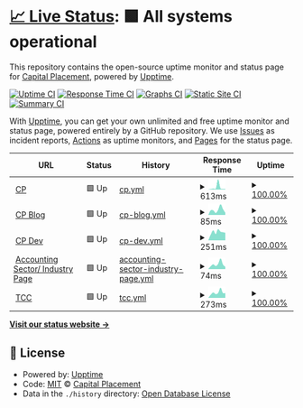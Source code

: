 # [📈 Live Status](https://status.capital-placement.com): <!--live status--> **🟩 All systems operational**

This repository contains the open-source uptime monitor and status page for [Capital Placement](https://capital-placement.com/), powered by [Upptime](https://github.com/upptime/upptime).

[![Uptime CI](https://github.com/capital-placement/uptime/workflows/Uptime%20CI/badge.svg)](https://github.com/capital-placement/uptime/actions?query=workflow%3A%22Uptime+CI%22)
[![Response Time CI](https://github.com/capital-placement/uptime/workflows/Response%20Time%20CI/badge.svg)](https://github.com/capital-placement/uptime/actions?query=workflow%3A%22Response+Time+CI%22)
[![Graphs CI](https://github.com/capital-placement/uptime/workflows/Graphs%20CI/badge.svg)](https://github.com/capital-placement/uptime/actions?query=workflow%3A%22Graphs+CI%22)
[![Static Site CI](https://github.com/capital-placement/uptime/workflows/Static%20Site%20CI/badge.svg)](https://github.com/capital-placement/uptime/actions?query=workflow%3A%22Static+Site+CI%22)
[![Summary CI](https://github.com/capital-placement/uptime/workflows/Summary%20CI/badge.svg)](https://github.com/capital-placement/uptime/actions?query=workflow%3A%22Summary+CI%22)

With [Upptime](https://upptime.js.org), you can get your own unlimited and free uptime monitor and status page, powered entirely by a GitHub repository. We use [Issues](https://github.com/capital-placement/uptime/issues) as incident reports, [Actions](https://github.com/capital-placement/uptime/actions) as uptime monitors, and [Pages](https://status.capital-placement.com) for the status page.

<!--start: status pages-->
<!-- This summary is generated by Upptime (https://github.com/upptime/upptime) -->
<!-- Do not edit this manually, your changes will be overwritten -->
<!-- prettier-ignore -->
| URL | Status | History | Response Time | Uptime |
| --- | ------ | ------- | ------------- | ------ |
| <img alt="" src="https://capital-placement.b-cdn.net/wp-content/uploads/2019/07/favicon.ico" height="13"> [CP](https://capital-placement.com/) | 🟩 Up | [cp.yml](https://github.com/capital-placement/uptime/commits/HEAD/history/cp.yml) | <details><summary><img alt="Response time graph" src="./graphs/cp/response-time-week.png" height="20"> 613ms</summary><br><a href="https://status.capital-placement.com/history/cp"><img alt="Response time 348" src="https://img.shields.io/endpoint?url=https%3A%2F%2Fraw.githubusercontent.com%2Fcapital-placement%2Fuptime%2FHEAD%2Fapi%2Fcp%2Fresponse-time.json"></a><br><a href="https://status.capital-placement.com/history/cp"><img alt="24-hour response time 153" src="https://img.shields.io/endpoint?url=https%3A%2F%2Fraw.githubusercontent.com%2Fcapital-placement%2Fuptime%2FHEAD%2Fapi%2Fcp%2Fresponse-time-day.json"></a><br><a href="https://status.capital-placement.com/history/cp"><img alt="7-day response time 613" src="https://img.shields.io/endpoint?url=https%3A%2F%2Fraw.githubusercontent.com%2Fcapital-placement%2Fuptime%2FHEAD%2Fapi%2Fcp%2Fresponse-time-week.json"></a><br><a href="https://status.capital-placement.com/history/cp"><img alt="30-day response time 348" src="https://img.shields.io/endpoint?url=https%3A%2F%2Fraw.githubusercontent.com%2Fcapital-placement%2Fuptime%2FHEAD%2Fapi%2Fcp%2Fresponse-time-month.json"></a><br><a href="https://status.capital-placement.com/history/cp"><img alt="1-year response time 348" src="https://img.shields.io/endpoint?url=https%3A%2F%2Fraw.githubusercontent.com%2Fcapital-placement%2Fuptime%2FHEAD%2Fapi%2Fcp%2Fresponse-time-year.json"></a></details> | <details><summary><a href="https://status.capital-placement.com/history/cp">100.00%</a></summary><a href="https://status.capital-placement.com/history/cp"><img alt="All-time uptime 100.00%" src="https://img.shields.io/endpoint?url=https%3A%2F%2Fraw.githubusercontent.com%2Fcapital-placement%2Fuptime%2FHEAD%2Fapi%2Fcp%2Fuptime.json"></a><br><a href="https://status.capital-placement.com/history/cp"><img alt="24-hour uptime 100.00%" src="https://img.shields.io/endpoint?url=https%3A%2F%2Fraw.githubusercontent.com%2Fcapital-placement%2Fuptime%2FHEAD%2Fapi%2Fcp%2Fuptime-day.json"></a><br><a href="https://status.capital-placement.com/history/cp"><img alt="7-day uptime 100.00%" src="https://img.shields.io/endpoint?url=https%3A%2F%2Fraw.githubusercontent.com%2Fcapital-placement%2Fuptime%2FHEAD%2Fapi%2Fcp%2Fuptime-week.json"></a><br><a href="https://status.capital-placement.com/history/cp"><img alt="30-day uptime 100.00%" src="https://img.shields.io/endpoint?url=https%3A%2F%2Fraw.githubusercontent.com%2Fcapital-placement%2Fuptime%2FHEAD%2Fapi%2Fcp%2Fuptime-month.json"></a><br><a href="https://status.capital-placement.com/history/cp"><img alt="1-year uptime 100.00%" src="https://img.shields.io/endpoint?url=https%3A%2F%2Fraw.githubusercontent.com%2Fcapital-placement%2Fuptime%2FHEAD%2Fapi%2Fcp%2Fuptime-year.json"></a></details>
| <img alt="" src="https://capital-placement.b-cdn.net/wp-content/uploads/2019/07/favicon.ico" height="13"> [CP Blog](https://capital-placement.com/blog/) | 🟩 Up | [cp-blog.yml](https://github.com/capital-placement/uptime/commits/HEAD/history/cp-blog.yml) | <details><summary><img alt="Response time graph" src="./graphs/cp-blog/response-time-week.png" height="20"> 85ms</summary><br><a href="https://status.capital-placement.com/history/cp-blog"><img alt="Response time 98" src="https://img.shields.io/endpoint?url=https%3A%2F%2Fraw.githubusercontent.com%2Fcapital-placement%2Fuptime%2FHEAD%2Fapi%2Fcp-blog%2Fresponse-time.json"></a><br><a href="https://status.capital-placement.com/history/cp-blog"><img alt="24-hour response time 35" src="https://img.shields.io/endpoint?url=https%3A%2F%2Fraw.githubusercontent.com%2Fcapital-placement%2Fuptime%2FHEAD%2Fapi%2Fcp-blog%2Fresponse-time-day.json"></a><br><a href="https://status.capital-placement.com/history/cp-blog"><img alt="7-day response time 85" src="https://img.shields.io/endpoint?url=https%3A%2F%2Fraw.githubusercontent.com%2Fcapital-placement%2Fuptime%2FHEAD%2Fapi%2Fcp-blog%2Fresponse-time-week.json"></a><br><a href="https://status.capital-placement.com/history/cp-blog"><img alt="30-day response time 98" src="https://img.shields.io/endpoint?url=https%3A%2F%2Fraw.githubusercontent.com%2Fcapital-placement%2Fuptime%2FHEAD%2Fapi%2Fcp-blog%2Fresponse-time-month.json"></a><br><a href="https://status.capital-placement.com/history/cp-blog"><img alt="1-year response time 98" src="https://img.shields.io/endpoint?url=https%3A%2F%2Fraw.githubusercontent.com%2Fcapital-placement%2Fuptime%2FHEAD%2Fapi%2Fcp-blog%2Fresponse-time-year.json"></a></details> | <details><summary><a href="https://status.capital-placement.com/history/cp-blog">100.00%</a></summary><a href="https://status.capital-placement.com/history/cp-blog"><img alt="All-time uptime 100.00%" src="https://img.shields.io/endpoint?url=https%3A%2F%2Fraw.githubusercontent.com%2Fcapital-placement%2Fuptime%2FHEAD%2Fapi%2Fcp-blog%2Fuptime.json"></a><br><a href="https://status.capital-placement.com/history/cp-blog"><img alt="24-hour uptime 100.00%" src="https://img.shields.io/endpoint?url=https%3A%2F%2Fraw.githubusercontent.com%2Fcapital-placement%2Fuptime%2FHEAD%2Fapi%2Fcp-blog%2Fuptime-day.json"></a><br><a href="https://status.capital-placement.com/history/cp-blog"><img alt="7-day uptime 100.00%" src="https://img.shields.io/endpoint?url=https%3A%2F%2Fraw.githubusercontent.com%2Fcapital-placement%2Fuptime%2FHEAD%2Fapi%2Fcp-blog%2Fuptime-week.json"></a><br><a href="https://status.capital-placement.com/history/cp-blog"><img alt="30-day uptime 100.00%" src="https://img.shields.io/endpoint?url=https%3A%2F%2Fraw.githubusercontent.com%2Fcapital-placement%2Fuptime%2FHEAD%2Fapi%2Fcp-blog%2Fuptime-month.json"></a><br><a href="https://status.capital-placement.com/history/cp-blog"><img alt="1-year uptime 100.00%" src="https://img.shields.io/endpoint?url=https%3A%2F%2Fraw.githubusercontent.com%2Fcapital-placement%2Fuptime%2FHEAD%2Fapi%2Fcp-blog%2Fuptime-year.json"></a></details>
| <img alt="" src="https://capital-placement.b-cdn.net/wp-content/uploads/2019/07/favicon.ico" height="13"> [CP Dev](https://cwdev.capital-placement.com/) | 🟩 Up | [cp-dev.yml](https://github.com/capital-placement/uptime/commits/HEAD/history/cp-dev.yml) | <details><summary><img alt="Response time graph" src="./graphs/cp-dev/response-time-week.png" height="20"> 251ms</summary><br><a href="https://status.capital-placement.com/history/cp-dev"><img alt="Response time 346" src="https://img.shields.io/endpoint?url=https%3A%2F%2Fraw.githubusercontent.com%2Fcapital-placement%2Fuptime%2FHEAD%2Fapi%2Fcp-dev%2Fresponse-time.json"></a><br><a href="https://status.capital-placement.com/history/cp-dev"><img alt="24-hour response time 229" src="https://img.shields.io/endpoint?url=https%3A%2F%2Fraw.githubusercontent.com%2Fcapital-placement%2Fuptime%2FHEAD%2Fapi%2Fcp-dev%2Fresponse-time-day.json"></a><br><a href="https://status.capital-placement.com/history/cp-dev"><img alt="7-day response time 251" src="https://img.shields.io/endpoint?url=https%3A%2F%2Fraw.githubusercontent.com%2Fcapital-placement%2Fuptime%2FHEAD%2Fapi%2Fcp-dev%2Fresponse-time-week.json"></a><br><a href="https://status.capital-placement.com/history/cp-dev"><img alt="30-day response time 346" src="https://img.shields.io/endpoint?url=https%3A%2F%2Fraw.githubusercontent.com%2Fcapital-placement%2Fuptime%2FHEAD%2Fapi%2Fcp-dev%2Fresponse-time-month.json"></a><br><a href="https://status.capital-placement.com/history/cp-dev"><img alt="1-year response time 346" src="https://img.shields.io/endpoint?url=https%3A%2F%2Fraw.githubusercontent.com%2Fcapital-placement%2Fuptime%2FHEAD%2Fapi%2Fcp-dev%2Fresponse-time-year.json"></a></details> | <details><summary><a href="https://status.capital-placement.com/history/cp-dev">100.00%</a></summary><a href="https://status.capital-placement.com/history/cp-dev"><img alt="All-time uptime 99.95%" src="https://img.shields.io/endpoint?url=https%3A%2F%2Fraw.githubusercontent.com%2Fcapital-placement%2Fuptime%2FHEAD%2Fapi%2Fcp-dev%2Fuptime.json"></a><br><a href="https://status.capital-placement.com/history/cp-dev"><img alt="24-hour uptime 100.00%" src="https://img.shields.io/endpoint?url=https%3A%2F%2Fraw.githubusercontent.com%2Fcapital-placement%2Fuptime%2FHEAD%2Fapi%2Fcp-dev%2Fuptime-day.json"></a><br><a href="https://status.capital-placement.com/history/cp-dev"><img alt="7-day uptime 100.00%" src="https://img.shields.io/endpoint?url=https%3A%2F%2Fraw.githubusercontent.com%2Fcapital-placement%2Fuptime%2FHEAD%2Fapi%2Fcp-dev%2Fuptime-week.json"></a><br><a href="https://status.capital-placement.com/history/cp-dev"><img alt="30-day uptime 99.95%" src="https://img.shields.io/endpoint?url=https%3A%2F%2Fraw.githubusercontent.com%2Fcapital-placement%2Fuptime%2FHEAD%2Fapi%2Fcp-dev%2Fuptime-month.json"></a><br><a href="https://status.capital-placement.com/history/cp-dev"><img alt="1-year uptime 99.95%" src="https://img.shields.io/endpoint?url=https%3A%2F%2Fraw.githubusercontent.com%2Fcapital-placement%2Fuptime%2FHEAD%2Fapi%2Fcp-dev%2Fuptime-year.json"></a></details>
| <img alt="" src="https://capital-placement.b-cdn.net/wp-content/uploads/2019/07/favicon.ico" height="13"> [Accounting Sector/ Industry Page](https://capital-placement.com/accounting-audit/) | 🟩 Up | [accounting-sector-industry-page.yml](https://github.com/capital-placement/uptime/commits/HEAD/history/accounting-sector-industry-page.yml) | <details><summary><img alt="Response time graph" src="./graphs/accounting-sector-industry-page/response-time-week.png" height="20"> 74ms</summary><br><a href="https://status.capital-placement.com/history/accounting-sector-industry-page"><img alt="Response time 103" src="https://img.shields.io/endpoint?url=https%3A%2F%2Fraw.githubusercontent.com%2Fcapital-placement%2Fuptime%2FHEAD%2Fapi%2Faccounting-sector-industry-page%2Fresponse-time.json"></a><br><a href="https://status.capital-placement.com/history/accounting-sector-industry-page"><img alt="24-hour response time 33" src="https://img.shields.io/endpoint?url=https%3A%2F%2Fraw.githubusercontent.com%2Fcapital-placement%2Fuptime%2FHEAD%2Fapi%2Faccounting-sector-industry-page%2Fresponse-time-day.json"></a><br><a href="https://status.capital-placement.com/history/accounting-sector-industry-page"><img alt="7-day response time 74" src="https://img.shields.io/endpoint?url=https%3A%2F%2Fraw.githubusercontent.com%2Fcapital-placement%2Fuptime%2FHEAD%2Fapi%2Faccounting-sector-industry-page%2Fresponse-time-week.json"></a><br><a href="https://status.capital-placement.com/history/accounting-sector-industry-page"><img alt="30-day response time 103" src="https://img.shields.io/endpoint?url=https%3A%2F%2Fraw.githubusercontent.com%2Fcapital-placement%2Fuptime%2FHEAD%2Fapi%2Faccounting-sector-industry-page%2Fresponse-time-month.json"></a><br><a href="https://status.capital-placement.com/history/accounting-sector-industry-page"><img alt="1-year response time 103" src="https://img.shields.io/endpoint?url=https%3A%2F%2Fraw.githubusercontent.com%2Fcapital-placement%2Fuptime%2FHEAD%2Fapi%2Faccounting-sector-industry-page%2Fresponse-time-year.json"></a></details> | <details><summary><a href="https://status.capital-placement.com/history/accounting-sector-industry-page">100.00%</a></summary><a href="https://status.capital-placement.com/history/accounting-sector-industry-page"><img alt="All-time uptime 100.00%" src="https://img.shields.io/endpoint?url=https%3A%2F%2Fraw.githubusercontent.com%2Fcapital-placement%2Fuptime%2FHEAD%2Fapi%2Faccounting-sector-industry-page%2Fuptime.json"></a><br><a href="https://status.capital-placement.com/history/accounting-sector-industry-page"><img alt="24-hour uptime 100.00%" src="https://img.shields.io/endpoint?url=https%3A%2F%2Fraw.githubusercontent.com%2Fcapital-placement%2Fuptime%2FHEAD%2Fapi%2Faccounting-sector-industry-page%2Fuptime-day.json"></a><br><a href="https://status.capital-placement.com/history/accounting-sector-industry-page"><img alt="7-day uptime 100.00%" src="https://img.shields.io/endpoint?url=https%3A%2F%2Fraw.githubusercontent.com%2Fcapital-placement%2Fuptime%2FHEAD%2Fapi%2Faccounting-sector-industry-page%2Fuptime-week.json"></a><br><a href="https://status.capital-placement.com/history/accounting-sector-industry-page"><img alt="30-day uptime 100.00%" src="https://img.shields.io/endpoint?url=https%3A%2F%2Fraw.githubusercontent.com%2Fcapital-placement%2Fuptime%2FHEAD%2Fapi%2Faccounting-sector-industry-page%2Fuptime-month.json"></a><br><a href="https://status.capital-placement.com/history/accounting-sector-industry-page"><img alt="1-year uptime 100.00%" src="https://img.shields.io/endpoint?url=https%3A%2F%2Fraw.githubusercontent.com%2Fcapital-placement%2Fuptime%2FHEAD%2Fapi%2Faccounting-sector-industry-page%2Fuptime-year.json"></a></details>
| <img alt="" src="https://the-consulting.co/wp-content/uploads/2020/09/icon.ico" height="13"> [TCC](https://the-consulting.co/) | 🟩 Up | [tcc.yml](https://github.com/capital-placement/uptime/commits/HEAD/history/tcc.yml) | <details><summary><img alt="Response time graph" src="./graphs/tcc/response-time-week.png" height="20"> 273ms</summary><br><a href="https://status.capital-placement.com/history/tcc"><img alt="Response time 288" src="https://img.shields.io/endpoint?url=https%3A%2F%2Fraw.githubusercontent.com%2Fcapital-placement%2Fuptime%2FHEAD%2Fapi%2Ftcc%2Fresponse-time.json"></a><br><a href="https://status.capital-placement.com/history/tcc"><img alt="24-hour response time 247" src="https://img.shields.io/endpoint?url=https%3A%2F%2Fraw.githubusercontent.com%2Fcapital-placement%2Fuptime%2FHEAD%2Fapi%2Ftcc%2Fresponse-time-day.json"></a><br><a href="https://status.capital-placement.com/history/tcc"><img alt="7-day response time 273" src="https://img.shields.io/endpoint?url=https%3A%2F%2Fraw.githubusercontent.com%2Fcapital-placement%2Fuptime%2FHEAD%2Fapi%2Ftcc%2Fresponse-time-week.json"></a><br><a href="https://status.capital-placement.com/history/tcc"><img alt="30-day response time 288" src="https://img.shields.io/endpoint?url=https%3A%2F%2Fraw.githubusercontent.com%2Fcapital-placement%2Fuptime%2FHEAD%2Fapi%2Ftcc%2Fresponse-time-month.json"></a><br><a href="https://status.capital-placement.com/history/tcc"><img alt="1-year response time 288" src="https://img.shields.io/endpoint?url=https%3A%2F%2Fraw.githubusercontent.com%2Fcapital-placement%2Fuptime%2FHEAD%2Fapi%2Ftcc%2Fresponse-time-year.json"></a></details> | <details><summary><a href="https://status.capital-placement.com/history/tcc">100.00%</a></summary><a href="https://status.capital-placement.com/history/tcc"><img alt="All-time uptime 100.00%" src="https://img.shields.io/endpoint?url=https%3A%2F%2Fraw.githubusercontent.com%2Fcapital-placement%2Fuptime%2FHEAD%2Fapi%2Ftcc%2Fuptime.json"></a><br><a href="https://status.capital-placement.com/history/tcc"><img alt="24-hour uptime 100.00%" src="https://img.shields.io/endpoint?url=https%3A%2F%2Fraw.githubusercontent.com%2Fcapital-placement%2Fuptime%2FHEAD%2Fapi%2Ftcc%2Fuptime-day.json"></a><br><a href="https://status.capital-placement.com/history/tcc"><img alt="7-day uptime 100.00%" src="https://img.shields.io/endpoint?url=https%3A%2F%2Fraw.githubusercontent.com%2Fcapital-placement%2Fuptime%2FHEAD%2Fapi%2Ftcc%2Fuptime-week.json"></a><br><a href="https://status.capital-placement.com/history/tcc"><img alt="30-day uptime 100.00%" src="https://img.shields.io/endpoint?url=https%3A%2F%2Fraw.githubusercontent.com%2Fcapital-placement%2Fuptime%2FHEAD%2Fapi%2Ftcc%2Fuptime-month.json"></a><br><a href="https://status.capital-placement.com/history/tcc"><img alt="1-year uptime 100.00%" src="https://img.shields.io/endpoint?url=https%3A%2F%2Fraw.githubusercontent.com%2Fcapital-placement%2Fuptime%2FHEAD%2Fapi%2Ftcc%2Fuptime-year.json"></a></details>

<!--end: status pages-->

[**Visit our status website →**](https://status.capital-placement.com)

## 📄 License

- Powered by: [Upptime](https://github.com/upptime/upptime)
- Code: [MIT](./LICENSE) © [Capital Placement](https://capital-placement.com/)
- Data in the `./history` directory: [Open Database License](https://opendatacommons.org/licenses/odbl/1-0/)
